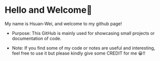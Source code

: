 # Hello and Welcome👋

My name is Hsuan-Wei, and welcome to my github page!

<!---
- Background:
<p>
  &nbsp;&nbsp;&nbsp;&nbsp;&nbsp;&nbsp; 
  
</p>
--->

- Purpose: This GitHub is mainly used for showcasing small projects or documentation of code.


- Note: If you find some of my code or notes are useful and interesting, feel free to use it but please kindly give some CREDIT for me 😀!!




<!---
&nbsp;&nbsp;&nbsp;&nbsp;&nbsp;&nbsp; 
* This is the first list item.
* Here's the second list item.

    I need to add another paragraph below the second list item.

* And here's the third list item.

- 👋 Hi, I’m @hsuanwlo
- 👀 I’m interested in ...
- 🌱 I’m currently learning ...
- 💞️ I’m looking to collaborate on ...
- 📫 How to reach me ...
--->

<!---
hsuanwlo/hsuanwlo is a ✨ special ✨ repository because its `README.md` (this file) appears on your GitHub profile.
You can click the Preview link to take a look at your changes.
--->
